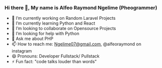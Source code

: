 ### Hi there 👋, My name is Alfeo Raymond Ngelime (Pheogrammer)


- 🔭 I’m currently working on Random Laravel Projects
- 🌱 I’m currently learning Python and React
- 👯 I’m looking to collaborate on Opensource Projects
- 🤔 I’m looking for help with Python
- 💬 Ask me about PHP 
- 📫 How to reach me: Ngelime07@gmail.com, @alfeoraymond on instagram
- 😄 Pronouns: Developer Fullstack/ Pullstack
- ⚡ Fun fact: "code talks louder than words"
